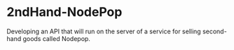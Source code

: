 # 2ndHand-NodePop
Developing an API that will run on the server of a service for selling second-hand goods called Nodepop. 
